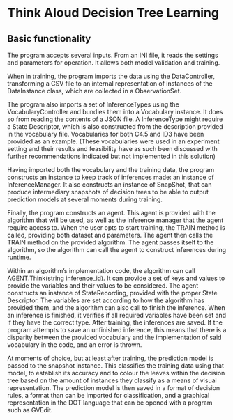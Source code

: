 # Think Aloud Decision Tree Learning

## Basic functionality
The program accepts several inputs. From an INI file, it reads the settings and parameters for operation. It allows both model validation and training. 

When in training, the program imports the data using the DataController, transforming a CSV file to an internal representation of instances of the DataInstance class, which are collected in a ObservationSet. 

The program also imports a set of InferenceTypes using the VocabularyController and bundles them into a Vocabulary instance. It does so from reading the contents of a JSON file. A InferenceType might require a State Descriptor, which is also constructed from the description provided in the vocabulary file. Vocabularies for both C4.5 and ID3 have been provided as an example. 
(These vocabularies were used in an experiment setting and their results and feasibility have as such been discussed with further recommendations indicated but not implemented in this solution)

Having imported both the vocabulary and the training data, the program constructs an instance to keep track of inferences made: an instance of InferenceManager. It also constructs an instance of SnapShot, that can produce intermediary snapshots of decision trees to be able to output prediction models at several moments during training.

Finally, the program constructs an agent. This agent is provided with the algorithm that will be used, as well as the inference manager that the agent require access to. When the user opts to start training, the TRAIN method is called, providing both dataset and parameters. The agent then calls the TRAIN method on the provided algorithm. The agent passes itself to the algorithm, so the algorithm can call the agent to construct inferences during runtime. 

Within an algorithm’s implementation code, the algorithm can call AGENT.Think(string inference_id). It can provide a set of keys and values to provide the variables and their values to be considered. The agent constructs an instance of StateRecording, provided with the proper State Descriptor. The variables are set according to how the algorithm has provided them, and the algorithm can also call to finish the inference. When an inference is finished, it verifies if all required variables have been set and if they have the correct type. After training, the inferences are saved. If the program attempts to save an unfinished inference, this means that there is a disparity between the provided vocabulary and the implementation of said vocabulary in the code, and an error is thrown. 

At moments of choice, but at least after training, the prediction model is passed to the snapshot instance. This classifies the training data using that model, to establish its accuracy and to colour the leaves within the decision tree based on the amount of instances they classify as a means of visual representation. The prediction model is then saved in a format of decision rules, a format than can be imported for classification, and a graphical representation in the DOT language that can be opened with a program such as GVEdit.
